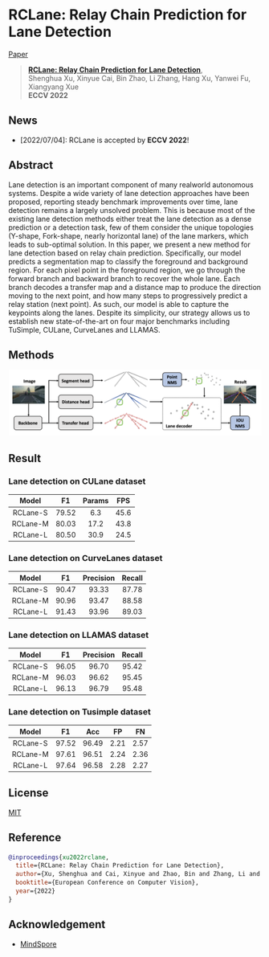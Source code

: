 # RCLane: Relay Chain Prediction for Lane Detection
[Paper](https://arxiv.org/abs/2207.09399)
> [**RCLane: Relay Chain Prediction for Lane Detection**](https://arxiv.org/abs/2207.09399),            
> Shenghua Xu, Xinyue Cai, Bin Zhao, Li Zhang, Hang Xu, Yanwei Fu, Xiangyang Xue        
> **ECCV 2022**

## News
- [2022/07/04]: RCLane is accepted by **ECCV 2022**!

## Abstract
Lane detection is an important component of many realworld autonomous systems. Despite a wide variety of lane detection approaches have been proposed, reporting steady benchmark improvements over time, lane detection remains a largely unsolved problem. This is because most of the existing lane detection methods either treat the lane detection as a dense prediction or a detection task, few of them consider the unique topologies (Y-shape, Fork-shape, nearly horizontal lane) of the lane markers, which leads to sub-optimal solution. In this paper, we present a new method for lane detection based on relay chain prediction. Specifically, our model predicts a segmentation map to classify the foreground and background region. For each pixel point in the foreground region, we go through the forward branch and backward branch to recover the whole lane. Each branch decodes a transfer map and a distance map to produce the direction moving to the next point, and how many steps to progressively predict a relay station (next point). As such, our model is able to capture the keypoints along the lanes. Despite its simplicity, our strategy allows us to establish new state-of-the-art on four major benchmarks including TuSimple, CULane, CurveLanes and LLAMAS.

## Methods
<img src="img/method.png" width="700">

## Result
### **Lane detection on CULane dataset**
|  Model   |   F1   |  Params |  FPS  |
| :------: | :----: | :-----: | :---: |
| RCLane-S |  79.52 |   6.3   | 45.6  |
| RCLane-M |  80.03 |   17.2  | 43.8  |
| RCLane-L |  80.50 |   30.9  | 24.5  |

### **Lane detection on CurveLanes dataset**
|   Model  |    F1   | Precision  | Recall |
| :------: | :-----: | :--------: | :----: |
| RCLane-S |  90.47  |    93.33   |  87.78 |
| RCLane-M |  90.96  |    93.47   |  88.58 |
| RCLane-L |  91.43  |    93.96   |  89.03 |


### **Lane detection on LLAMAS dataset**
|   Model  |    F1   | Precision  | Recall |
| :------: | :-----: | :--------: | :----: |
| RCLane-S |  96.05  |    96.70   |  95.42 |
| RCLane-M |  96.03  |    96.62   |  95.45 |
| RCLane-L |  96.13  |    96.79   |  95.48 |

### **Lane detection on Tusimple dataset**
|   Model  |   F1   |   Acc  |   FP  |   FN  |
| :------: | :----: | :----: | :---: | :---: |
| RCLane-S |  97.52 |  96.49 | 2.21 |  2.57  |
| RCLane-M |  97.61 |  96.51 | 2.24 |  2.36  |
| RCLane-L |  97.64 |  96.58 | 2.28 |  2.27  |

## License

[MIT](LICENSE)
## Reference

```bibtex
@inproceedings{xu2022rclane,
  title={RCLane: Relay Chain Prediction for Lane Detection},
  author={Xu, Shenghua and Cai, Xinyue and Zhao, Bin and Zhang, Li and Xu, Hang and Fu, Yanwei and Xue, Xiangyang},
  booktitle={European Conference on Computer Vision},
  year={2022}
}
```
## Acknowledgement

* [MindSpore](https://github.com/mindspore-ai/mindspore)
